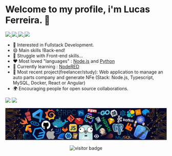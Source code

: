 # Welcome to my profile, i'm Lucas Ferreira. 👋
<div>
    <p align="left">
        <!-- <a href="mailto:lucasf1991@hotmail.com">
            <img src="https://img.shields.io/badge/gmail-%23DD0031.svg?&style=for-the-badge&logo=gmail&logoColor=white"/>
        </a> -->
        <a href="mailto:lucasf1991@hotmail.com?">
            <img src="https://img.shields.io/badge/-Email-%23DD0031.svg?&style=for-the-badge&logo=gmail&logoColor=white"/>
        </a>
        <a href="https://www.linkedin.com/in/lucas-ferreira-210629198/">
            <img src="https://img.shields.io/badge/-Linkedin-blue?style=for-the-badge&labelColor=white&logo=linkedin&logoColor=blue&link=https://www.linkedin.com/in/lucas-ferreira-210629198/"/>
        </a>
        <a href="https://steamcommunity.com/profiles/76561198047673262">
            <img src="https://img.shields.io/badge/-Steam-gray?style=for-the-badge&labelColor=white&logo=Steam&logoColor=black&link=https://steamcommunity.com/profiles/76561198047673262"/>
        </a>
        <a href="https://www.facebook.com/lucas.ferreira.brazil">
            <img src="https://img.shields.io/badge/-Facebook-blue?style=for-the-badge&labelColor=white&logo=facebook&logoColor=blue&link=https://www.facebook.com/lucas.ferreira.brazil"/>
        </a>
    </p>
</div>

* 🧐    Interested in Fullstack Development.
* 😄    Main skills !Back-end!
* 🤯    Struggle with Front-end skills...
* ❤️    Most loved "languages" : [Node.js](https://nodejs.org) and [Python](http://python.org)
* 🌱 	Currently learning : [NodeRED](https://nodered.org)
* 🚀	Most recent project(freelancer/study): Web application to manage an auto parts company and generate NFe (Stack: Node.js, Typescript, MySQL, Docker, React or Angular)
* 🌍    Encouraging people for open source collaborations.

<div>
    <img height="180em" src="https://github-readme-stats.vercel.app/api?username=knov1991&show_icons=true&theme=dark&include_all_commits=true&count_private=true"/>
    <img height="180em" src="https://github-readme-stats.vercel.app/api/top-langs/?username=knov1991&layout=compact&langs_count=7&theme=dark"/>
</div>

![](https://github.com/knov1991/knov1991/blob/master/img/developer.png)

<div>
    <p  align="center">
        <img src="https://visitor-badge.laobi.icu/badge?style=for-the-badge&page_id=knov1991.knov1991" alt="visitor badge"/>       
    </p>
</div>

